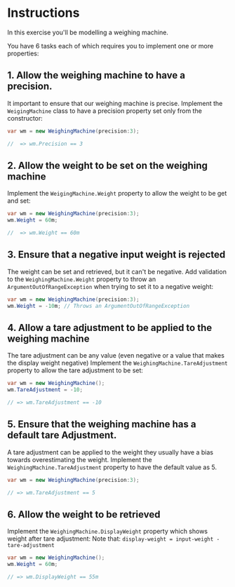 # Instructions

In this exercise you'll be modelling a weighing machine.

You have 6 tasks each of which requires you to implement one or more properties:

## 1. Allow the weighing machine to have a precision.

It important to ensure that our weighing machine is precise.
Implement the `WeigingMachine` class to have a precision property set only from the constructor:

```csharp
var wm = new WeighingMachine(precision:3);

//  => wm.Precision == 3
```

## 2. Allow the weight to be set on the weighing machine

Implement the `WeigingMachine.Weight` property to allow the weight to be get and set:

```csharp
var wm = new WeighingMachine(precision:3);
wm.Weight = 60m;

//  => wm.Weight == 60m
```

## 3. Ensure that a negative input weight is rejected

The weight can be set and retrieved, but it can't be negative.
Add validation to the `WeighingMachine.Weight` property to throw an `ArgumentOutOfRangeException` when trying to set it to a negative weight:

```csharp
var wm = new WeighingMachine(precision:3);
wm.Weight = -10m; // Throws an ArgumentOutOfRangeException
```

## 4. Allow a tare adjustment to be applied to the weighing machine

The tare adjustment can be any value (even negative or a value that makes the display weight negative)
Implement the `WeighingMachine.TareAdjustment` property to allow the tare adjustment to be set:

```csharp
var wm = new WeighingMachine();
wm.TareAdjustment = -10;

// => wm.TareAdjustment == -10
```

## 5. Ensure that the weighing machine has a default tare Adjustment.

A tare adjustment can be applied to the weight they usually have a bias towards overestimating the weight.
Implement the `WeighingMachine.TareAdjustment` property to have the default value as 5.

```csharp
var wm = new WeighingMachine(precision:3);

// => wm.TareAdjustment == 5
```

## 6. Allow the weight to be retrieved

Implement the `WeighingMachine.DisplayWeight` property which shows weight after tare adjustment:
Note that:
``` display-weight = input-weight - tare-adjustment ```

```csharp
var wm = new WeighingMachine();
wm.Weight = 60m;

// => wm.DisplayWeight == 55m
```